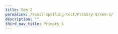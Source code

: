 ```yaml
---
title: Sem 2
permalink: /tamil-spelling-test/Primary-5/sem-2/
description: ""
third_nav_title: Primary 5
---
```


